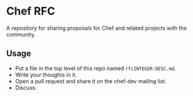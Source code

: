# Chef RFC

A repository for sharing proposals for Chef and related projects with the community.

## Usage

* Put a file in the top level of this repo named `rfcINTEGER-DESC.md`.
* Write your thoughts in it. 
* Open a pull request and share it on the chef-dev mailing list.
* Discuss.
